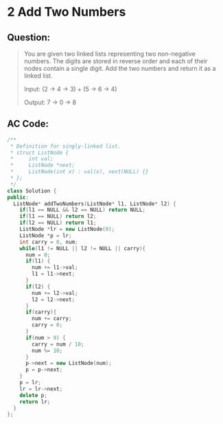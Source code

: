 # 2 Add Two Numbers

## Question:

> You are given two linked lists representing two non-negative numbers. The digits are stored in reverse order and each of their nodes contain a single digit. Add the two numbers and return it as a linked list.
> 
> Input: (2 -> 4 -> 3) + (5 -> 6 -> 4)
> 
> Output: 7 -> 0 -> 8

## AC Code:

``` c++
/**
 * Definition for singly-linked list.
 * struct ListNode {
 *     int val;
 *     ListNode *next;
 *     ListNode(int x) : val(x), next(NULL) {}
 * };
 */
class Solution {
public:
  ListNode* addTwoNumbers(ListNode* l1, ListNode* l2) {
	if(l1 == NULL && l2 == NULL) return NULL;
	if(l1 == NULL) return l2;
	if(l2 == NULL) return l1;
	ListNode *lr = new ListNode(0);
	ListNode *p = lr;
	int carry = 0, num;
	while(l1 != NULL || l2 != NULL || carry){
	  num = 0;
	  if(l1) {
		num += l1->val;
		l1 = l1->next;
	  }
	  if(l2) {
		num += l2->val;
		l2 = l2->next;
	  }
	  if(carry){
		num += carry;
		carry = 0;
	  }
	  if(num > 9) {
		carry = num / 10;
		num %= 10;
	  }
	  p->next = new ListNode(num);
	  p = p->next;
	}
	p = lr;
	lr = lr->next;
	delete p;
	return lr;
  }
};
```
